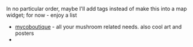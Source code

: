 In no particular order, maybe I'll add tags instead of make this into a map widget; for now - enjoy a list

* [mycoboutique](https://mycoboutique.ca/) - all your mushroom related needs. also cool art and posters
* 